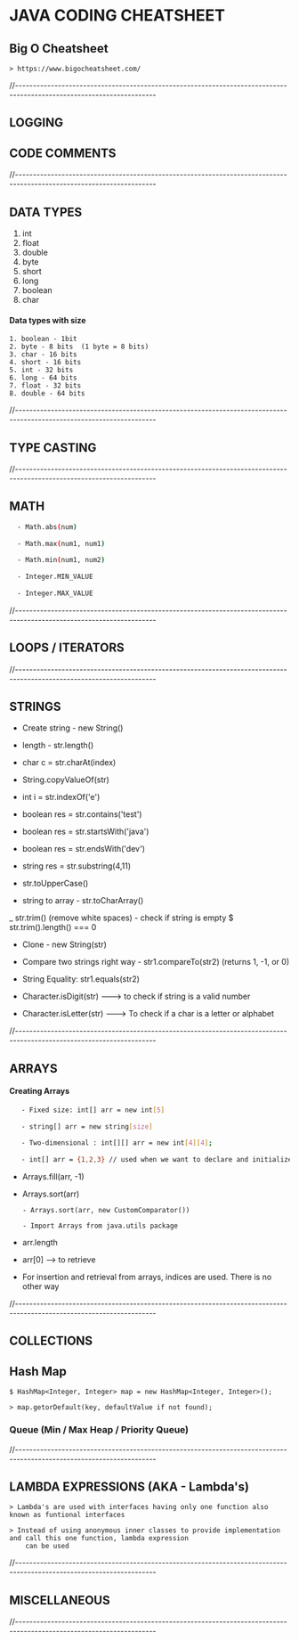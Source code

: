 
# JAVA CODING CHEATSHEET

## Big O Cheatsheet

    > https://www.bigocheatsheet.com/
//---------------------------------------------------------------------------------------------------------------------

## LOGGING

## CODE COMMENTS

//---------------------------------------------------------------------------------------------------------------------

## DATA TYPES
  1. int
  2. float
  3. double
  4. byte
  5. short
  6. long
  7. boolean
  8. char

  #### Data types with size
    1. boolean - 1bit
    2. byte - 8 bits  (1 byte = 8 bits)
    3. char - 16 bits
    4. short - 16 bits
    5. int - 32 bits
    6. long - 64 bits
    7. float - 32 bits
    8. double - 64 bits

//---------------------------------------------------------------------------------------------------------------------

## TYPE CASTING

//---------------------------------------------------------------------------------------------------------------------

## MATH
```sh
  - Math.abs(num)
  
  - Math.max(num1, num1)
  
  - Math.min(num1, num2)
  
  - Integer.MIN_VALUE
  
  - Integer.MAX_VALUE
```

//---------------------------------------------------------------------------------------------------------------------

## LOOPS / ITERATORS

//---------------------------------------------------------------------------------------------------------------------

## STRINGS
  - Create string - new String()
    
  - length - str.length()
    
  - char c = str.charAt(index)
    
  - String.copyValueOf(str)
    
  - int i = str.indexOf('e')
    
  - boolean res = str.contains('test')
    
  - boolean res = str.startsWith('java')
    
  - boolean res = str.endsWith('dev')
    
  - string res = str.substring(4,11)
    
  - str.toUpperCase()

  - string to array - str.toCharArray()

  _ str.trim() (remove white spaces)
    - check if string is empty
            $ str.trim().length() === 0

  - Clone - new String(str)

  - Compare two strings right way - str1.compareTo(str2) (returns 1, -1, or 0)

  - String Equality: str1.equals(str2)

  - Character.isDigit(str) ---> to check if string is a valid number

  - Character.isLetter(str) ---> To check if a char is a letter or alphabet

//---------------------------------------------------------------------------------------------------------------------

## ARRAYS

  #### Creating Arrays
  ```sh
     - Fixed size: int[] arr = new int[5]
    
     - string[] arr = new string[size]
     
     - Two-dimensional : int[][] arr = new int[4][4];
     
     - int[] arr = {1,2,3} // used when we want to declare and initialize at the same time
  ```
  - Arrays.fill(arr, -1)


  - Arrays.sort(arr)
    
        - Arrays.sort(arr, new CustomComparator())
    
        - Import Arrays from java.utils package

  - arr.length

  - arr[0] --> to retrieve

  - For insertion and retrieval from arrays, indices are used. There is no other way

//---------------------------------------------------------------------------------------------------------------------

## COLLECTIONS

## Hash Map
    
    $ HashMap<Integer, Integer> map = new HashMap<Integer, Integer>();    

    > map.getorDefault(key, defaultValue if not found);

### Queue (Min / Max Heap / Priority Queue)

//---------------------------------------------------------------------------------------------------------------------

## LAMBDA EXPRESSIONS (AKA - Lambda's)

    > Lambda's are used with interfaces having only one function also known as funtional interfaces
    
    > Instead of using anonymous inner classes to provide implementation and call this one function, lambda expression 
        can be used

//---------------------------------------------------------------------------------------------------------------------

## MISCELLANEOUS


//---------------------------------------------------------------------------------------------------------------------


